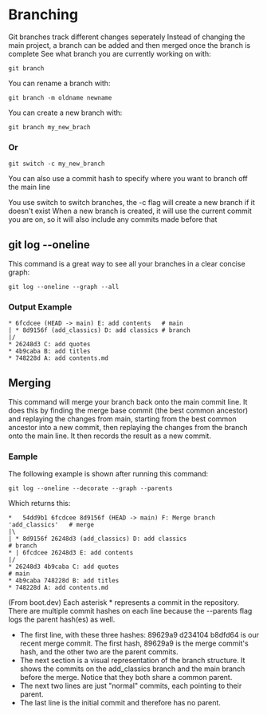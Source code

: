 # Branching

Git branches track different changes seperately
Instead of changing the main project, a branch can be added and then merged once the branch is complete
See what branch you are currently working on with:

    git branch

You can rename a branch with:

    git branch -m oldname newname

You can create a new branch with:

    git branch my_new_brach

### Or

    git switch -c my_new_branch

You can also use a commit hash to specify where you want to branch off the main line

You use switch to switch branches, the -c flag will create a new branch if it doesn't exist
When a new branch is created, it will use the current commit you are on, so it will also include any commits made before that

## git log --oneline

This command is a great way to see all your branches in a clear concise graph:

    git log --oneline --graph --all

### Output Example

    * 6fcdcee (HEAD -> main) E: add contents   # main
    | * 8d9156f (add_classics) D: add classics # branch
    |/
    * 26248d3 C: add quotes
    * 4b9caba B: add titles
    * 748228d A: add contents.md

## Merging

This command will merge your branch back onto the main commit line. It does this by finding the merge base commit (the best common ancestor) and replaying the changes from main, starting from the best common ancestor into a new commit, then replaying the changes from the branch onto the main line. It then records the result as a new commit.

### Eample

The following example is shown after running this command:

    git log --oneline --decorate --graph --parents    

Which returns this:

    *   54dd9b1 6fcdcee 8d9156f (HEAD -> main) F: Merge branch 'add_classics'   # merge
    |\
    | * 8d9156f 26248d3 (add_classics) D: add classics                          # branch
    * | 6fcdcee 26248d3 E: add contents
    |/
    * 26248d3 4b9caba C: add quotes                                             # main
    * 4b9caba 748228d B: add titles
    * 748228d A: add contents.md

(From boot.dev)
Each asterisk * represents a commit in the repository. There are multiple commit hashes on each line because the --parents flag logs the parent hash(es) as well.

- The first line, with these three hashes: 89629a9 d234104 b8dfd64 is our recent merge commit. The first hash, 89629a9 is the merge commit's hash, and the other two are the parent commits.
- The next section is a visual representation of the branch structure. It shows the commits on the add_classics branch and the main branch before the merge. Notice that they both share a common parent.
- The next two lines are just "normal" commits, each pointing to their parent.
- The last line is the initial commit and therefore has no parent.


  
